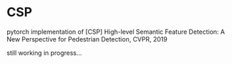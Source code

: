 # CSP

pytorch implementation of [CSP] High-level Semantic Feature Detection: A New Perspective for Pedestrian Detection, CVPR, 2019

still working in progress...
